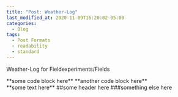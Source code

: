 ```yaml
---
title: "Post: Weather-Log"
last_modified_at: 2020-11-09T16:20:02-05:00
categories:
  - Blog
tags:
  - Post Formats
  - readability
  - standard
---
```


Weather-Log for Fieldexperiments/Fields   



<div class="row">
    <div class="col-md-6">
        **some code block here**
        **another code block here**
    </div>
    <div class="col-md-6">
        **some text here**
        ##some header here
        ###something else here
    </div>
</div>
